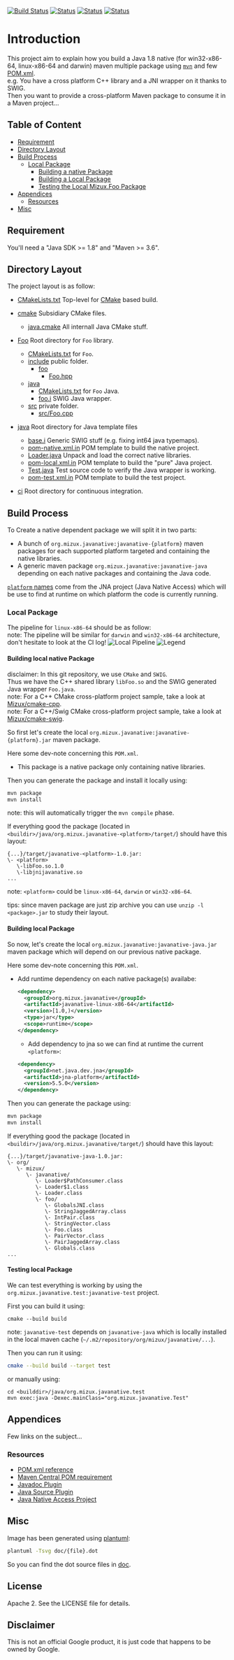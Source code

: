 [![Build Status][docker_status]][docker_link]
[![Status][linux_svg]][linux_link]
[![Status][osx_svg]][osx_link]
[![Status][win_svg]][win_link]

[docker_status]: https://github.com/Mizux/java-native/workflows/Docker/badge.svg
[docker_link]: https://github.com/Mizux/java-native/actions?query=workflow%3A"Docker"
[linux_svg]: https://github.com/Mizux/java-native/workflows/Linux/badge.svg
[linux_link]: https://github.com/Mizux/java-native/actions?query=workflow%3A"Linux"
[osx_svg]: https://github.com/Mizux/java-native/workflows/MacOS/badge.svg
[osx_link]: https://github.com/Mizux/java-native/actions?query=workflow%3A"MacOS"
[win_svg]: https://github.com/Mizux/java-native/workflows/Windows/badge.svg
[win_link]: https://github.com/Mizux/java-native/actions?query=workflow%3A"Windows"

# Introduction

This project aim to explain how you build a Java 1.8 native (for win32-x86-64,
linux-x86-64 and darwin) maven multiple package using [`mvn`](http://maven.apache.org/)
and few [POM.xml](http://maven.apache.org/pom.html).  
e.g. You have a cross platform C++ library and a JNI wrapper on it thanks to SWIG.  
Then you want to provide a cross-platform Maven package to consume it in a Maven project...

## Table of Content

* [Requirement](#requirement)
* [Directory Layout](#directory-layout)
* [Build Process](#build-process)
  * [Local Package](#local-package)
    * [Building a native Package](#building-local-native-package)
    * [Building a Local Package](#building-local-package)
    * [Testing the Local Mizux.Foo Package](#testing-local-package)
* [Appendices](#appendices)
  * [Resources](#resources)
* [Misc](#misc)

## Requirement

You'll need a "Java SDK >= 1.8" and "Maven >= 3.6".

## Directory Layout

The project layout is as follow:

* [CMakeLists.txt](CMakeLists.txt) Top-level for [CMake](https://cmake.org/cmake/help/latest/) based build.
* [cmake](cmake) Subsidiary CMake files.
  * [java.cmake](cmake/java.cmake) All internall Java CMake stuff.

* [Foo](Foo) Root directory for `Foo` library.
  * [CMakeLists.txt](Foo/CMakeLists.txt) for `Foo`.
  * [include](Foo/include) public folder.
    * [foo](Foo/include/foo)
      * [Foo.hpp](Foo/include/foo/Foo.hpp)
  * [java](Foo/java)
    * [CMakeLists.txt](Foo/java/CMakeLists.txt) for `Foo` Java.
    * [foo.i](Foo/java/foo.i) SWIG Java wrapper.
  * [src](Foo/src) private folder.
    * [src/Foo.cpp](Foo/src/Foo.cpp)

* [java](java) Root directory for Java template files
  * [base.i](java/base.i) Generic SWIG stuff (e.g. fixing int64 java typemaps).
  * [pom-native.xml.in](java/) POM template to build the native project.
  * [Loader.java](java/Loader.java) Unpack and load the correct native libraries.
  * [pom-local.xml.in](java/pom-local.xml.in) POM template to build the "pure" Java project.
  * [Test.java](java/Test.java) Test source code to verify the Java wrapper is working.
  * [pom-test.xml.in](java/pom-test.xml.in) POM template to build the test project.

* [ci](ci) Root directory for continuous integration.

## Build Process

To Create a native dependent package we will split it in two parts:

* A bunch of `org.mizux.javanative:javanative-{platform}` maven packages for each
supported platform targeted and containing the native libraries.
* A generic maven package `org.mizux.javanative:javanative-java` depending on each native
packages and containing the Java code.

[`platform` names](https://github.com/java-native-access/jna/blob/cc1acdac02e4d0dda93ba01bbe3a3435b8933dab/test/com/sun/jna/PlatformTest.java#L31-L100) come from the JNA project (Java Native Access) which will be use to find at runtime on which platform the code is currently running.

### Local Package

The pipeline for `linux-x86-64` should be as follow:  
note: The pipeline will be similar for `darwin` and `win32-x86-64` architecture,
don't hesitate to look at the CI log! ![Local Pipeline](doc/local_pipeline.svg)
![Legend](doc/legend.svg)

#### Building local native Package

disclaimer: In this git repository, we use `CMake` and `SWIG`.  
Thus we have the C++ shared library `libFoo.so` and the SWIG generated Java wrapper `Foo.java`.  
note: For a C++ CMake cross-platform project sample, take a look at [Mizux/cmake-cpp](https://github.com/Mizux/cmake-cpp).   
note: For a C++/Swig CMake cross-platform project sample, take a look at [Mizux/cmake-swig](https://github.com/Mizux/cmake-swig). 

So first let's create the local `org.mizux.javanative:javanative-{platform}.jar`
maven package.

Here some dev-note concerning this `POM.xml`.
* This package is a native package only containing native libraries.

Then you can generate the package and install it locally using:
```bash
mvn package
mvn install
```
note: this will automatically trigger the `mvn compile` phase.

If everything good the package (located in
`<buildir>/java/org.mizux.javanative-<platform>/target/`) should have this layout:
```
{...}/target/javanative-<platform>-1.0.jar:
\- <platform>
   \-libFoo.so.1.0
   \-libjnijavanative.so
...
```
note: `<platform>` could be `linux-x86-64`, `darwin` or `win32-x86-64`.

tips: since maven package are just zip archive you can use `unzip -l <package>.jar`
to study their layout.

#### Building local Package

So now, let's create the local `org.mizux.javanative:javanative-java.jar` maven
package which will depend on our previous native package.

Here some dev-note concerning this `POM.xml`.
* Add runtime dependency on each native package(s) availabe:
  ```xml
  <dependency>
    <groupId>org.mizux.javanative</groupId>
    <artifactId>javanative-linux-x86-64</artifactId>
    <version>[1.0,)</version>
    <type>jar</type>
    <scope>runtime</scope>
  </dependency>
  ```
  - Add dependency to jna so we can find at runtime the current `<platform>`:
  ```xml
  <dependency>
    <groupId>net.java.dev.jna</groupId>
    <artifactId>jna-platform</artifactId>
    <version>5.5.0</version>
  </dependency>
  ```

Then you can generate the package using:
```bash
mvn package
mvn install
```

If everything good the package (located in
`<buildir>/java/org.mizux.javanative/target/`) should have this layout:
```
{...}/target/javanative-java-1.0.jar:
\- org/
   \- mizux/
      \- javanative/
         \- Loader$PathConsumer.class
         \- Loader$1.class
         \- Loader.class
         \- foo/
            \- GlobalsJNI.class
            \- StringJaggedArray.class
            \- IntPair.class
            \- StringVector.class
            \- Foo.class
            \- PairVector.class
            \- PairJaggedArray.class
            \- Globals.class
...
```

#### Testing local Package

We can test everything is working by using the `org.mizux.javanative.test:javanative-test` project.

First you can build it using:
```
cmake --build build
```
note: `javanative-test` depends on `javanative-java` which is locally installed in the local maven cache
(`~/.m2/repository/org/mizux/javanative/...`).

Then you can run it using:
```sh
cmake --build build --target test
```
or manually using:
```
cd <builddir>/java/org.mizux.javanative.test
mvn exec:java -Dexec.mainClass="org.mizux.javanative.Test"
```

## Appendices

Few links on the subject...

### Resources

* [POM.xml reference](http://maven.apache.org/pom.html)
* [Maven Central POM requirement](https://central.sonatype.org/pages/requirements.html)
* [Javadoc Plugin](https://maven.apache.org/plugins/maven-javadoc-plugin/)
* [Java Source Plugin](https://maven.apache.org/plugins/maven-source-plugin/)
* [Java Native Access Project](https://github.com/java-native-access/jna)

## Misc

Image has been generated using [plantuml](http://plantuml.com/):
```bash
plantuml -Tsvg doc/{file}.dot
```
So you can find the dot source files in [doc](doc).

## License

Apache 2. See the LICENSE file for details.

## Disclaimer

This is not an official Google product, it is just code that happens to be
owned by Google.
